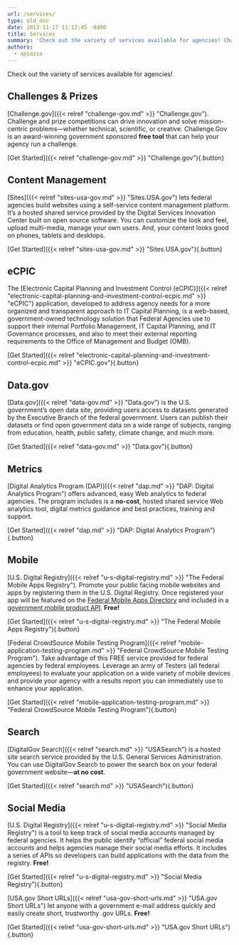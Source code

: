 ```yaml
---
url: /services/
type: old_doc
date: 2013-11-17 11:12:45 -0400
title: Services
summary: 'Check out the variety of services available for agencies! Challenges & Prizes Challenge.gov. Challenge and prize competitions can drive innovation and solve mission-centric problems&mdash;whether technical, scientific, or creative. Challenge.Gov is an award-winning government sponsored free tool that can help your agency run a challenge. Get Started Content Management Sites lets federal agencies build websites using a'
authors:
  - apiazza
---
```


Check out the variety of services available for agencies!

## Challenges & Prizes

[Challenge.gov]({{< relref "challenge-gov.md" >}} "Challenge.gov"). Challenge and prize competitions can drive innovation and solve mission-centric problems—whether technical, scientific, or creative. Challenge.Gov is an award-winning government sponsored **free tool** that can help your agency run a challenge.

[Get Started]({{< relref "challenge-gov.md" >}} "Challenge.gov"){.button}

## Content Management

[Sites]({{< relref "sites-usa-gov.md" >}} "Sites.USA.gov") lets federal agencies build websites using a self-service content management platform. It’s a hosted shared service provided by the Digital Services Innovation Center built on open source software. You can customize the look and feel, upload multi-media, manage your own users. And, your content looks good on phones, tablets and desktops.

[Get Started]({{< relref "sites-usa-gov.md" >}} "Sites.USA.gov"){.button}

## eCPIC

The [Electronic Capital Planning and Investment Control (eCPIC)]({{< relref "electronic-capital-planning-and-investment-control-ecpic.md" >}} "eCPIC") application, developed to address agency needs for a more organized and transparent approach to IT Capital Planning, is a web-based, government-owned technology solution that Federal Agencies use to support their internal Portfolio Management, IT Capital Planning, and IT Governance processes, and also to meet their external reporting requirements to the Office of Management and Budget (OMB).

[Get Started]({{< relref "electronic-capital-planning-and-investment-control-ecpic.md" >}} "eCPIC.gov"){.button}

## Data.gov

[Data.gov]({{< relref "data-gov.md" >}} "Data.gov") is the U.S. government’s open data site, providing users access to datasets generated by the Executive Branch of the federal government. Users can publish their datasets or find open government data on a wide range of subjects, ranging from education, health, public safety, climate change, and much more.

[Get Started]({{< relref "data-gov.md" >}} "Data.gov"){.button}

## Metrics

[Digital Analytics Program (DAP)]({{< relref "dap.md" >}} "DAP: Digital Analytics Program") offers advanced, easy Web analytics to federal agencies. The program includes is a **no-cost**, hosted shared service Web analytics tool, digital metrics guidance and best practices, training and support.

[Get Started]({{< relref "dap.md" >}} "DAP: Digital Analytics Program"){.button}

## Mobile

[U.S. Digital Registry]({{< relref "u-s-digital-registry.md" >}} "The Federal Mobile Apps Registry"). Promote your public facing mobile websites and apps by registering them in the U.S. Digital Registry. Once registered your app will be featured on the [Federal Mobile Apps Directory](http://www.usa.gov/mobileapps.shtml) and included in a [government mobile product API](https://socialmobileregistry.WHATEVER/#swagger-api-docs). **Free!** 

[Get Started]({{< relref "u-s-digital-registry.md" >}} "The Federal Mobile Apps Registry"){.button}

[Federal CrowdSource Mobile Testing Program]({{< relref "mobile-application-testing-program.md" >}} "Federal CrowdSource Mobile Testing Program"). Take advantage of this FREE service provided for federal agencies by federal employees. Leverage an army of Testers (all federal employees) to evaluate your application on a wide variety of mobile devices and provide your agency with a results report you can immediately use to enhance your application.

[Get Started]({{< relref "mobile-application-testing-program.md" >}} "Federal CrowdSource Mobile Testing Program"){.button}

## Search

[DigitalGov Search]({{< relref "search.md" >}} "USASearch") is a hosted site search service provided by the U.S. General Services Administration. You can use DigitalGov Search to power the search box on your federal government website—**at no cost**.

[Get Started]({{< relref "search.md" >}} "USASearch"){.button}

## Social Media

[U.S. Digital Registry]({{< relref "u-s-digital-registry.md" >}} "Social Media Registry") is a tool to keep track of social media accounts managed by federal agencies. It helps the public identify “official” federal social media accounts and helps agencies manage their social media efforts. It includes a series of APIs so developers can build applications with the data from the registry. **Free!**

[Get Started]({{< relref "u-s-digital-registry.md" >}} "Social Media Registry"){.button}

[USA.gov Short URLs]({{< relref "usa-gov-short-urls.md" >}} "USA.gov Short URLs") let anyone with a government e-mail address quickly and easily create short, trustworthy .gov URLs. **Free!**

[Get Started]({{< relref "usa-gov-short-urls.md" >}} "USA.gov Short URLs"){.button}